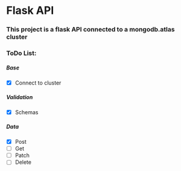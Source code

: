 # Flask API
### This project is a flask API connected to a mongodb.atlas cluster

### ToDo List:

##### Base
- [x] Connect to cluster

##### Validation
- [x] Schemas

##### Data
- [x] Post
- [ ] Get
- [ ] Patch
- [ ] Delete